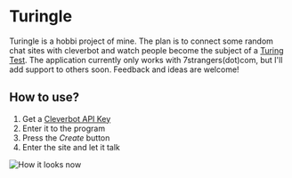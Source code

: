 # Turingle
Turingle is a hobbi project of mine. The plan is to connect some random chat sites with cleverbot and watch people become the subject of a [Turing Test](https://en.wikipedia.org/wiki/Turing_test). The application currently only works with 7strangers(dot)com, but I'll add support to others soon. Feedback and ideas are welcome!

## How to use?
1. Get a [Cleverbot API Key](https://www.cleverbot.com/api/)
2. Enter it to the program
3. Press the *Create* button
4. Enter the site and let it talk

![How it looks now](https://i.imgur.com/F0VJOSm.png)
